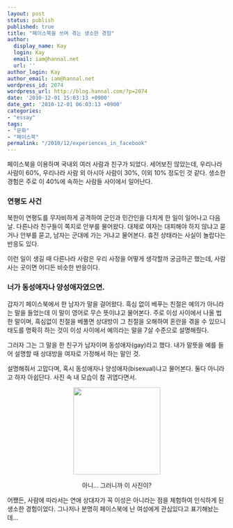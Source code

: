 ```yaml
---
layout: post
status: publish
published: true
title: "페이스북을 쓰며 겪는 생소한 경험"
author:
  display_name: Kay
  login: Kay
  email: iam@hannal.net
  url: ''
author_login: Kay
author_email: iam@hannal.net
wordpress_id: 2074
wordpress_url: http://blog.hannal.com/?p=2074
date: '2010-12-01 15:03:13 +0900'
date_gmt: '2010-12-01 06:03:13 +0900'
categories:
- "essay"
tags:
- "문화"
- "페이스북"
permalink: "/2010/12/experiences_in_facebook"
---
```

<p>페이스북을 이용하며 국내외 여러 사람과 친구가 되었다. 세어보진 않았는데, 우리나라 사람이 60%, 우리나라 사람 외 아시아 사람이 30%, 이외 10% 정도인 것 같다. 생소한 경험은 주로 이 40%에 속하는 사람들 사이에서 일어난다.</p>
<h3>연평도 사건</h3>
<p>북한이 연평도를 무자비하게 공격하여 군인과 민간인을 다치게 한 일이 일어나고 다음 날. 다른나라 친구들이 쪽지로 안부를 물어왔다. 대체로 여자는 대피해야 하지 않냐고 묻거나 안부를 묻고, 남자는 군대에 가는 거냐고 물어본다. 휴전 상태라는 사실이 놀랍다는 반응도 있다.</p>
<p>이런 일이 생길 때 다른나라 사람은 우리 사정을 어떻게 생각할까 궁금하곤 했는데, 사람 사는 곳이면 어디든 비슷한 반응이다.</p>
<h3>너가 동성애자나 양성애자였으면.</h3>
<p>갑자기 페이스북에서 한 남자가 말을 걸어왔다. 흑심 없이 베푸는 친절은 예의가 아니라는 말을 들었는데 이 말이 영어로 무슨 뜻이냐고 물어본다. 주로 이성 사이에서 나올 법한 말이며, 흑심없이 친절을 베풀면 상대방이 그 친절을 오해하여 혼란을 겪을 수 있으니 태도를 명확히 하는 것이 이성 사이에서 예의라는 말을 7살 수준으로 설명해줬다.</p>
<p>그러자 그는 그 말을 한 친구가 남자이며 동성애자(gay)라고 했다. 내가 말뜻을 예를 들어 설명할 때 상대방을 여자로 가정해서 하는 말인 것.</p>
<p>설명해줘서 고맙다며, 혹시 동성애자나 양성애자(bisexual)냐고 물어본다. 둘다 아니라고 하자 아쉽단다. 사진 속 내 모습이 참 귀엽다면서.</p>
<div>
<p style="text-align: center;"><img title="내 페이스북 사진" src="http://blog.hannal.com/assets/uploads/2010/12/49537_718298622_9802_n.jpg" alt="" width="200" height="200" /></p>
<p style="text-align: center;">아니... 그러니까 이 사진이?</p>
<p style="text-align: left;">어쨌든, 사람에 따라서는 연애 상대자가 꼭 이성은 아니라는 점을 체험하여 인식하게 된 생소한 경험이었다. 그나저나 분명히 페이스북에 난 여성에게 관심있다고 표기해놨는데...</p>
</div>
